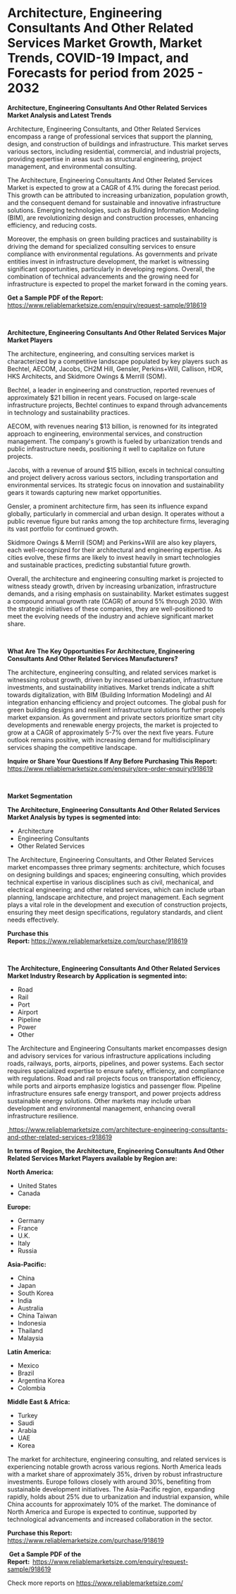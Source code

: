 <p><h1>Architecture, Engineering Consultants And Other Related Services Market Growth, Market Trends, COVID-19 Impact, and Forecasts for period from 2025 - 2032</h1></p><p><strong>Architecture, Engineering Consultants And Other Related Services Market Analysis and Latest Trends</strong></p>
<p><p>Architecture, Engineering Consultants, and Other Related Services encompass a range of professional services that support the planning, design, and construction of buildings and infrastructure. This market serves various sectors, including residential, commercial, and industrial projects, providing expertise in areas such as structural engineering, project management, and environmental consulting.</p><p>The Architecture, Engineering Consultants And Other Related Services Market is expected to grow at a CAGR of 4.1% during the forecast period. This growth can be attributed to increasing urbanization, population growth, and the consequent demand for sustainable and innovative infrastructure solutions. Emerging technologies, such as Building Information Modeling (BIM), are revolutionizing design and construction processes, enhancing efficiency, and reducing costs. </p><p>Moreover, the emphasis on green building practices and sustainability is driving the demand for specialized consulting services to ensure compliance with environmental regulations. As governments and private entities invest in infrastructure development, the market is witnessing significant opportunities, particularly in developing regions. Overall, the combination of technical advancements and the growing need for infrastructure is expected to propel the market forward in the coming years.</p></p>
<p><strong>Get a Sample PDF of the Report:&nbsp;</strong> <a href="https://www.reliablemarketsize.com/enquiry/request-sample/918619?utm_campaign=2115&utm_medium=2&utm_source=Github&utm_content=ia&utm_term=11032025&utm_id=architecture-engineering-consultants-and-other-related-services">https://www.reliablemarketsize.com/enquiry/request-sample/918619</a></p>
<p>&nbsp;</p>
<p><strong>Architecture, Engineering Consultants And Other Related Services Major Market Players</strong></p>
<p><p>The architecture, engineering, and consulting services market is characterized by a competitive landscape populated by key players such as Bechtel, AECOM, Jacobs, CH2M Hill, Gensler, Perkins+Will, Callison, HDR, HKS Architects, and Skidmore Owings & Merrill (SOM). </p><p>Bechtel, a leader in engineering and construction, reported revenues of approximately $21 billion in recent years. Focused on large-scale infrastructure projects, Bechtel continues to expand through advancements in technology and sustainability practices.</p><p>AECOM, with revenues nearing $13 billion, is renowned for its integrated approach to engineering, environmental services, and construction management. The company's growth is fueled by urbanization trends and public infrastructure needs, positioning it well to capitalize on future projects.</p><p>Jacobs, with a revenue of around $15 billion, excels in technical consulting and project delivery across various sectors, including transportation and environmental services. Its strategic focus on innovation and sustainability gears it towards capturing new market opportunities.</p><p>Gensler, a prominent architecture firm, has seen its influence expand globally, particularly in commercial and urban design. It operates without a public revenue figure but ranks among the top architecture firms, leveraging its vast portfolio for continued growth.</p><p>Skidmore Owings & Merrill (SOM) and Perkins+Will are also key players, each well-recognized for their architectural and engineering expertise. As cities evolve, these firms are likely to invest heavily in smart technologies and sustainable practices, predicting substantial future growth.</p><p>Overall, the architecture and engineering consulting market is projected to witness steady growth, driven by increasing urbanization, infrastructure demands, and a rising emphasis on sustainability. Market estimates suggest a compound annual growth rate (CAGR) of around 5% through 2030. With the strategic initiatives of these companies, they are well-positioned to meet the evolving needs of the industry and achieve significant market share.</p></p>
<p>&nbsp;</p>
<p><strong>What Are The Key Opportunities For Architecture, Engineering Consultants And Other Related Services Manufacturers?</strong></p>
<p><p>The architecture, engineering consulting, and related services market is witnessing robust growth, driven by increased urbanization, infrastructure investments, and sustainability initiatives. Market trends indicate a shift towards digitalization, with BIM (Building Information Modeling) and AI integration enhancing efficiency and project outcomes. The global push for green building designs and resilient infrastructure solutions further propels market expansion. As government and private sectors prioritize smart city developments and renewable energy projects, the market is projected to grow at a CAGR of approximately 5-7% over the next five years. Future outlook remains positive, with increasing demand for multidisciplinary services shaping the competitive landscape.</p></p>
<p><strong>Inquire or Share Your Questions If Any Before Purchasing This Report:</strong> <a href="https://www.reliablemarketsize.com/enquiry/pre-order-enquiry/918619?utm_campaign=2115&utm_medium=2&utm_source=Github&utm_content=ia&utm_term=11032025&utm_id=architecture-engineering-consultants-and-other-related-services">https://www.reliablemarketsize.com/enquiry/pre-order-enquiry/918619</a></p>
<p>&nbsp;</p>
<p><strong>Market Segmentation</strong></p>
<p><strong>The Architecture, Engineering Consultants And Other Related Services Market Analysis by types is segmented into:</strong></p>
<p><ul><li>Architecture</li><li>Engineering Consultants</li><li>Other Related Services</li></ul></p>
<p><p>The Architecture, Engineering Consultants, and Other Related Services market encompasses three primary segments: architecture, which focuses on designing buildings and spaces; engineering consulting, which provides technical expertise in various disciplines such as civil, mechanical, and electrical engineering; and other related services, which can include urban planning, landscape architecture, and project management. Each segment plays a vital role in the development and execution of construction projects, ensuring they meet design specifications, regulatory standards, and client needs effectively.</p></p>
<p><strong>Purchase this Report:&nbsp;</strong><a href="https://www.reliablemarketsize.com/purchase/918619?utm_campaign=2115&utm_medium=2&utm_source=Github&utm_content=ia&utm_term=11032025&utm_id=architecture-engineering-consultants-and-other-related-services">https://www.reliablemarketsize.com/purchase/918619</a></p>
<p>&nbsp;</p>
<p><strong>The Architecture, Engineering Consultants And Other Related Services Market Industry Research by Application is segmented into:</strong></p>
<p><ul><li>Road</li><li>Rail</li><li>Port</li><li>Airport</li><li>Pipeline</li><li>Power</li><li>Other</li></ul></p>
<p><p>The Architecture and Engineering Consultants market encompasses design and advisory services for various infrastructure applications including roads, railways, ports, airports, pipelines, and power systems. Each sector requires specialized expertise to ensure safety, efficiency, and compliance with regulations. Road and rail projects focus on transportation efficiency, while ports and airports emphasize logistics and passenger flow. Pipeline infrastructure ensures safe energy transport, and power projects address sustainable energy solutions. Other markets may include urban development and environmental management, enhancing overall infrastructure resilience.</p></p>
<p><a href="https://www.reliablemarketsize.com/architecture-engineering-consultants-and-other-related-services-r918619?utm_campaign=2115&utm_medium=2&utm_source=Github&utm_content=ia&utm_term=11032025&utm_id=architecture-engineering-consultants-and-other-related-services">&nbsp;https://www.reliablemarketsize.com/architecture-engineering-consultants-and-other-related-services-r918619</a></p>
<p><strong>In terms of Region, the Architecture, Engineering Consultants And Other Related Services Market Players available by Region are:</strong></p>
<p>
    <p> <strong> North America: </strong>
        <ul>
            <li>United States</li>
            <li>Canada</li>
        </ul>
        </p> 
    <p> <strong> Europe: </strong>
        <ul>
            <li>Germany</li>
            <li>France</li>
            <li>U.K.</li>
            <li>Italy</li>
            <li>Russia</li>
        </ul>
        </p> 
    <p> <strong> Asia-Pacific: </strong>
        <ul>
            <li>China</li>
            <li>Japan</li>
            <li>South Korea</li>
            <li>India</li>
            <li>Australia</li>
            <li>China Taiwan</li>
            <li>Indonesia</li>
            <li>Thailand</li>
            <li>Malaysia</li>
        </ul>
        </p> 
    <p> <strong> Latin America: </strong>
        <ul>
            <li>Mexico</li>
            <li>Brazil</li>
            <li>Argentina Korea</li>
            <li>Colombia</li>
        </ul>
        </p> 
    <p> <strong> Middle East & Africa: </strong>
        <ul>
            <li>Turkey</li>
            <li>Saudi</li>
            <li>Arabia</li>
            <li>UAE</li>
            <li>Korea</li>
        </ul>
    </p>
    </p>
<p><p>The market for architecture, engineering consulting, and related services is experiencing notable growth across various regions. North America leads with a market share of approximately 35%, driven by robust infrastructure investments. Europe follows closely with around 30%, benefiting from sustainable development initiatives. The Asia-Pacific region, expanding rapidly, holds about 25% due to urbanization and industrial expansion, while China accounts for approximately 10% of the market. The dominance of North America and Europe is expected to continue, supported by technological advancements and increased collaboration in the sector.</p></p>
<p><strong>Purchase this Report: </strong><a href="https://www.reliablemarketsize.com/purchase/918619?utm_campaign=2115&utm_medium=2&utm_source=Github&utm_content=ia&utm_term=11032025&utm_id=architecture-engineering-consultants-and-other-related-services">https://www.reliablemarketsize.com/purchase/918619</a></p>
<p>&nbsp;<strong>Get a Sample PDF of the Report:&nbsp;&nbsp;</strong><a href="https://www.reliablemarketsize.com/enquiry/request-sample/918619?utm_campaign=2115&utm_medium=2&utm_source=Github&utm_content=ia&utm_term=11032025&utm_id=architecture-engineering-consultants-and-other-related-services">https://www.reliablemarketsize.com/enquiry/request-sample/918619</a></p>
<p><strong></strong></p>
<p>Check more reports on <a href="https://www.reliablemarketsize.com/?utm_campaign=2115&utm_medium=2&utm_source=Github&utm_content=ia&utm_term=11032025&utm_id=architecture-engineering-consultants-and-other-related-services">https://www.reliablemarketsize.com/</a></p>